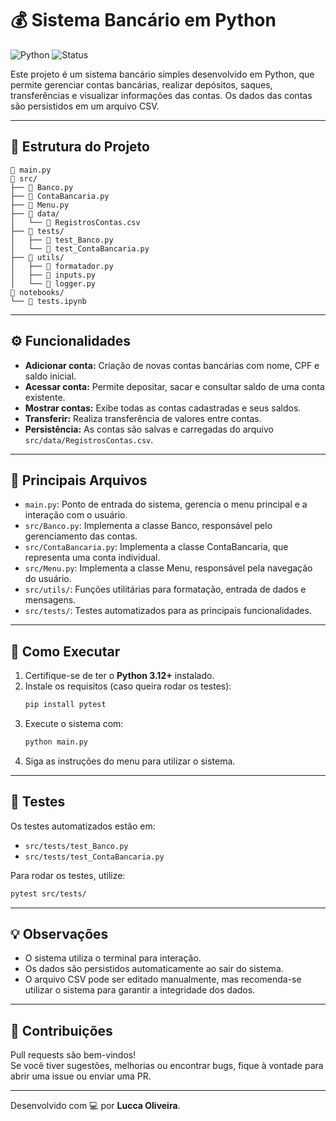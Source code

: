 
# 💰 Sistema Bancário em Python

![Python](https://img.shields.io/badge/python-3.12%2B-blue)
![Status](https://img.shields.io/badge/status-concluído%20%7C%20recebendo%20melhorias-blue)

Este projeto é um sistema bancário simples desenvolvido em Python, que permite gerenciar contas bancárias, realizar depósitos, saques, transferências e visualizar informações das contas. Os dados das contas são persistidos em um arquivo CSV.

---

## 🧱 Estrutura do Projeto

```
📄 main.py
📁 src/
├── 📄 Banco.py
├── 📄 ContaBancaria.py
├── 📄 Menu.py
├── 📁 data/
│   └── 📄 RegistrosContas.csv
├── 📁 tests/
│   ├── 📄 test_Banco.py
│   └── 📄 test_ContaBancaria.py
├── 📁 utils/
│   ├── 📄 formatador.py
│   ├── 📄 inputs.py
│   └── 📄 logger.py
📁 notebooks/
└── 📄 tests.ipynb
```

---

## ⚙️ Funcionalidades

- **Adicionar conta:** Criação de novas contas bancárias com nome, CPF e saldo inicial.
- **Acessar conta:** Permite depositar, sacar e consultar saldo de uma conta existente.
- **Mostrar contas:** Exibe todas as contas cadastradas e seus saldos.
- **Transferir:** Realiza transferência de valores entre contas.
- **Persistência:** As contas são salvas e carregadas do arquivo `src/data/RegistrosContas.csv`.

---

## 📌 Principais Arquivos

- `main.py`: Ponto de entrada do sistema, gerencia o menu principal e a interação com o usuário.
- `src/Banco.py`: Implementa a classe Banco, responsável pelo gerenciamento das contas.
- `src/ContaBancaria.py`: Implementa a classe ContaBancaria, que representa uma conta individual.
- `src/Menu.py`: Implementa a classe Menu, responsável pela navegação do usuário.
- `src/utils/`: Funções utilitárias para formatação, entrada de dados e mensagens.
- `src/tests/`: Testes automatizados para as principais funcionalidades.

---

## 🚀 Como Executar

1. Certifique-se de ter o **Python 3.12+** instalado.
2. Instale os requisitos (caso queira rodar os testes):
   ```bash
   pip install pytest
   ```
3. Execute o sistema com:
   ```bash
   python main.py
   ```
4. Siga as instruções do menu para utilizar o sistema.

---

## 🧪 Testes

Os testes automatizados estão em:

- `src/tests/test_Banco.py`
- `src/tests/test_ContaBancaria.py`

Para rodar os testes, utilize:

```bash
pytest src/tests/
```

---

## 💡 Observações

- O sistema utiliza o terminal para interação.
- Os dados são persistidos automaticamente ao sair do sistema.
- O arquivo CSV pode ser editado manualmente, mas recomenda-se utilizar o sistema para garantir a integridade dos dados.

---

## 🤝 Contribuições

Pull requests são bem-vindos!  
Se você tiver sugestões, melhorias ou encontrar bugs, fique à vontade para abrir uma issue ou enviar uma PR.

---

Desenvolvido com 💻 por **Lucca Oliveira**.
